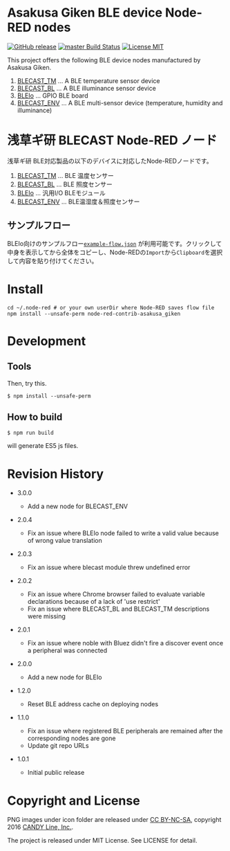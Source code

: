 Asakusa Giken BLE device Node-RED nodes
===

[![GitHub release](https://img.shields.io/github/release/CANDY-LINE/node-red-contrib-asakusa_giken.svg)](https://github.com/CANDY-LINE/node-red-contrib-asakusa_giken/releases/latest)
[![master Build Status](https://travis-ci.org/CANDY-LINE/node-red-contrib-asakusa_giken.svg?branch=master)](https://travis-ci.org/CANDY-LINE/node-red-contrib-asakusa_giken/)
[![License MIT](https://img.shields.io/github/license/CANDY-LINE/node-red-contrib-asakusa_giken.svg)](http://opensource.org/licenses/MIT)


This project offers the following BLE device nodes manufactured by Asakusa Giken.

1. [BLECAST_TM](https://translate.google.com/translate?hl=en&sl=ja&tl=en&u=http%3A%2F%2Fwww.robotsfx.com%2Frobot%2FBLECAST_TM.html) ... A BLE temperature sensor device
1. [BLECAST_BL](https://translate.google.com/translate?hl=en&sl=ja&tl=en&u=http%3A%2F%2Fwww.robotsfx.com%2Frobot%2FBLECAST_BL.html) ... A BLE illuminance sensor device
1. [BLEIo](https://translate.google.com/translate?hl=en&sl=ja&tl=en&u=http%3A%2F%2Fwww.robotsfx.com%2Frobot%2FBLEIo.html) ... GPIO BLE board
1. [BLECAST_ENV](https://translate.google.com/translate?hl=en&sl=ja&tl=en&u=http%3A%2F%2Fwww.robotsfx.com%2Frobot%BLECAST_ENV.html) ... A BLE multi-sensor device (temperature, humidity and illuminance)

浅草ギ研 BLECAST Node-RED ノード
===

浅草ギ研 BLE対応製品の以下のデバイスに対応したNode-REDノードです。

1. [BLECAST_TM](http://www.robotsfx.com/robot/BLECAST_TM.html) ... BLE 温度センサー
1. [BLECAST_BL](http://www.robotsfx.com/robot/BLECAST_BL.html) ... BLE 照度センサー
1. [BLEIo](http://www.robotsfx.com/robot/BLEIo.html) ... 汎用I/O BLEモジュール
1. [BLECAST_ENV](http://www.robotsfx.com/robot/BLECAST_ENV.html) ... BLE温湿度＆照度センサー

## サンプルフロー

BLEIo向けのサンプルフロー[`example-flow.json`](https://github.com/CANDY-LINE/node-red-contrib-asakusa_giken/blob/develop/src/exmple-flow.json) が利用可能です。クリックして中身を表示してから全体をコピーし、Node-REDの`Import`から`Clipboard`を選択して内容を貼り付けてください。

# Install

```
cd ~/.node-red # or your own userDir where Node-RED saves flow file
npm install --unsafe-perm node-red-contrib-asakusa_giken
```

# Development

## Tools

Then, try this.
```
$ npm install --unsafe-perm
```

## How to build

```
$ npm run build
```
will generate ES5 js files.

# Revision History
* 3.0.0
    - Add a new node for BLECAST_ENV

* 2.0.4
    - Fix an issue where BLEIo node failed to write a valid value because of wrong value translation

* 2.0.3
    - Fix an issue where blecast module threw undefined error

* 2.0.2
    - Fix an issue where Chrome browser failed to evaluate variable declarations because of a lack of 'use restrict'
    - Fix an issue where BLECAST_BL and BLECAST_TM descriptions were missing

* 2.0.1
    - Fix an issue where noble with Bluez didn't fire a discover event once a peripheral was connected

* 2.0.0
    - Add a new node for BLEIo

* 1.2.0
    - Reset BLE address cache on deploying nodes

* 1.1.0
    - Fix an issue where registered BLE peripherals are remained after the corresponding nodes are gone
    - Update git repo URLs


* 1.0.1
    - Initial public release

# Copyright and License

PNG images under icon folder are released under [CC BY-NC-SA](http://creativecommons.org/licenses/by-nc-sa/4.0/), copyright 2016 [CANDY Line, Inc.](http://www.candy-line.io).

The project is released under MIT License. See LICENSE for detail.
